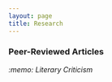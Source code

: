 ```yaml
---
layout: page
title: Research
---
```


<h3>Peer-Reviewed Articles</h3>
	<p><i>:memo: Literary Criticism</i></p>

